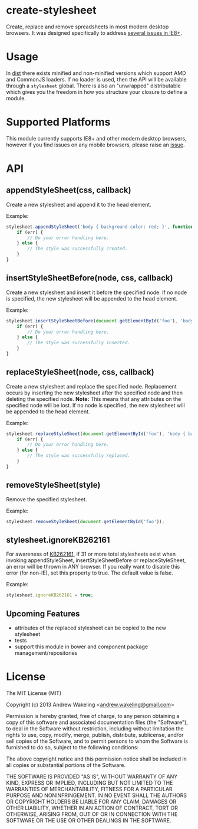 create-stylesheet
=================

Create, replace and remove spreadsheets in most modern desktop browsers. It was designed specifically to address [several issues in IE8+](https://github.com/andrewwakeling/ie-css-bugs).


Usage
==
In [dist](https://github.com/andrewwakeling/create-stylesheet/tree/master/dist) there exists minified and non-minified versions which support AMD and CommonJS loaders.
If no loader is used, then the API will be available through a `stylesheet` global. There is also an "unwrapped" distributable which gives you the freedom in how you structure your closure to define a module.


Supported Platforms
==
This module currently supports IE8+ and other modern desktop browsers, however if you find issues on any mobile browsers, please raise an [issue](https://github.com/andrewwakeling/create-stylesheet/issues/new).

API
==

## appendStyleSheet(css, callback)

Create a new stylesheet and append it to the head element.

Example:

``` javascript
stylesheet.appendStyleSheet('body { background-color: red; }', function(err, style) {
    if (err) {
        // Do your error handling here.
    } else {
        // The style was successfully created.
    }
}
```

## insertStyleSheetBefore(node, css, callback)

Create a new stylesheet and insert it before the specified node. If no node is specified, the new stylesheet will be appended to the head element.

Example:

``` javascript
stylesheet.insertStyleSheetBefore(document.getElementById('foo'), 'body { background-color: red; }', function(err, style) {
    if (err) {
        // Do your error handling here.
    } else {
        // The style was successfully inserted.
    }
}
```

## replaceStyleSheet(node, css, callback)

Create a new stylesheet and replace the specified node. Replacement occurs by inserting the new stylesheet after the specified node and then deleting the specified node.
**Note:** This means that any attributes on the specified node will be lost.
If no node is specified, the new stylesheet will be appended to the head element.

Example:

``` javascript
stylesheet.replaceStyleSheet(document.getElementById('foo'), 'body { background-color: red; }', function(err, style) {
    if (err) {
        // Do your error handling here.
    } else {
        // The style was successfully replaced.
    }
}
```

## removeStyleSheet(style)

Remove the specified stylesheet.

Example:

``` javascript
stylesheet.removeStyleSheet(document.getElementById('foo'));
```

## stylesheet.ignoreKB262161

For awareness of [KB262161](http://support.microsoft.com/kb/262161), if 31 or more total stylesheets exist when invoking appendStyleSheet, insertStyleSheetBefore or replaceStyleSheet,
an error will be thrown in ANY browser. If you really want to disable this error (for non-IE), set this property to true. The default value is false.

Example:

``` javascript
stylesheet.ignoreKB262161 = true;
```

## Upcoming Features
- attributes of the replaced stylesheet can be copied to the new stylesheet
- tests
- support this module in bower and component package management/repositories

License
==

The MIT License (MIT)

Copyright (c) 2013 Andrew Wakeling <[andrew.wakeling@gmail.com](mailto:andrew.wakeling@gmail.com)>

Permission is hereby granted, free of charge, to any person obtaining a copy of
this software and associated documentation files (the "Software"), to deal in
the Software without restriction, including without limitation the rights to
use, copy, modify, merge, publish, distribute, sublicense, and/or sell copies of
the Software, and to permit persons to whom the Software is furnished to do so,
subject to the following conditions:

The above copyright notice and this permission notice shall be included in all
copies or substantial portions of the Software.

THE SOFTWARE IS PROVIDED "AS IS", WITHOUT WARRANTY OF ANY KIND, EXPRESS OR
IMPLIED, INCLUDING BUT NOT LIMITED TO THE WARRANTIES OF MERCHANTABILITY, FITNESS
FOR A PARTICULAR PURPOSE AND NONINFRINGEMENT. IN NO EVENT SHALL THE AUTHORS OR
COPYRIGHT HOLDERS BE LIABLE FOR ANY CLAIM, DAMAGES OR OTHER LIABILITY, WHETHER
IN AN ACTION OF CONTRACT, TORT OR OTHERWISE, ARISING FROM, OUT OF OR IN
CONNECTION WITH THE SOFTWARE OR THE USE OR OTHER DEALINGS IN THE SOFTWARE.

